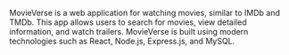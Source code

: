 MovieVerse is a web application for watching movies, similar to IMDb and TMDb. This app allows users to search for movies, view detailed information, and watch trailers. MovieVerse is built using modern technologies such as React, Node.js, Express.js, and MySQL.
